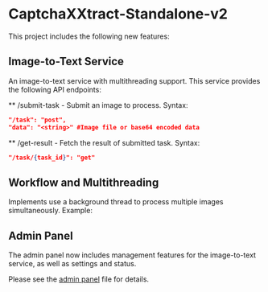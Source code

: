 # CaptchaXXtract-Standalone-v2

This project includes the following new features:

## Image-to-Text Service

An image-to-text service with multithreading support. This service provides the following API endpoints:

** /submit-task - Submit an image to process. Syntax:
```json
"/task": "post",
"data": "<string>" #Image file or base64 encoded data
```

** /get-result - Fetch the result of submitted task. Syntax:
```json
"/task/{task_id}": "get"
```

## Workflow and Multithreading

Implements use a background thread to process multiple images simultaneously. Example:

## Admin Panel

The admin panel now includes management features for the image-to-text service, as well as settings and status.

Please see the [admin panel](link) file for details.
